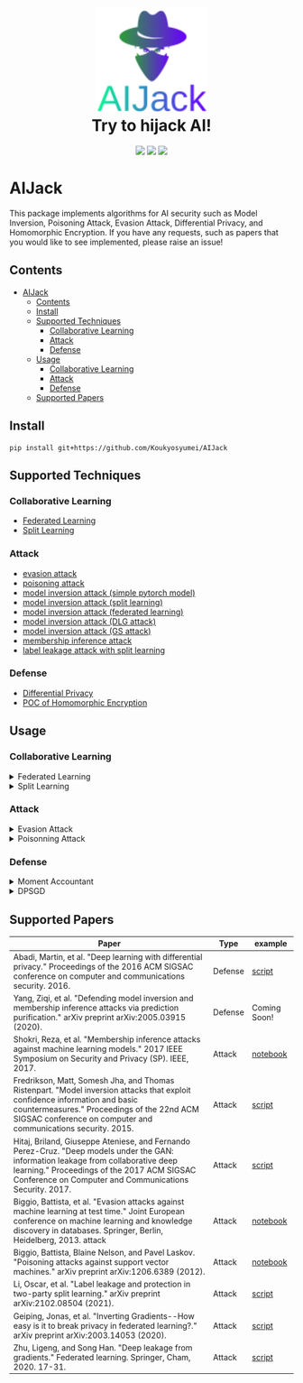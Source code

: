 <!--
  Title: AIJack
  Description: AIJack is a fantastic framework to demonstrate security risks of machine learning and deep learning, such as model inversion attack, poisoning attack, and membership inference attack.
  Author: Hideaki Takahashi
  -->

<h1 align="center">

  <br>
  <img src="logo/logo_small.png" alt="AIJack" width="200"></a>
  <br>
  Try to hijack AI!
  <br>

</h1>

<div align="center">
<img src="https://badgen.net/github/watchers/Koukyosyumei/AIjack">
<img src="https://badgen.net/github/stars/Koukyosyumei/AIjack?color=green">
<img src="https://badgen.net/github/forks/Koukyosyumei/AIjack">
</div>

# AIJack

This package implements algorithms for AI security such as Model Inversion, Poisoning Attack, Evasion Attack, Differential Privacy, and Homomorphic Encryption. If you have any requests, such as papers that you would like to see implemented, please raise an issue!

## Contents

- [AIJack](#aijack)
  - [Contents](#contents)
  - [Install](#install)
  - [Supported Techniques](#supported-techniques)
    - [Collaborative Learning](#collaborative-learning)
    - [Attack](#attack)
    - [Defense](#defense)
  - [Usage](#usage)
    - [Collaborative Learning](#collaborative-learning-1)
    - [Attack](#attack-1)
    - [Defense](#defense-1)
  - [Supported Papers](#supported-papers)

## Install

```
pip install git+https://github.com/Koukyosyumei/AIJack
```

## Supported Techniques

### Collaborative Learning

- [Federated Learning](example/collaborative_learning/README.md)
- [Split Learning](example/collaborative_learning/README.md)

### Attack

- [evasion attack](example/adversarial_example/example_evasion_attack_svm.ipynb)
- [poisoning attack](example/adversarial_example/example_poison_attack.ipynb)
- [model inversion attack (simple pytorch model)](example/model_inversion/mi_face.py)
- [model inversion attack (split learning)](example/model_inversion/generator_attack.py)
- [model inversion attack (federated learning)](example/model_inversion/gan_attack.py)
- [model inversion attack (DLG attack)](example/model_inversion/dlg_gs.py)
- [model inversion attack (GS attack)](example/model_inversion/dlg_gs.py)
- [membership inference attack](example/membership_inference/membership_inference_CIFAR10.ipynb)
- [label leakage attack with split learning](example/label_leakage/label_leakage.py)

### Defense

- [Differential Privacy](example/differential_privacy/README.md)
- [POC of Homomorphic Encryption](test/defense/ckks/test_core.py)

## Usage

### Collaborative Learning

<details><summary>Federated Learning</summary><div>

```python
clients = [TorchModule(), TorcnModule()]
global_model = TorchModule()
server = FedAvgServer(clients, global_model)

for _ in range(epoch):

  for client in clients:
    normal pytorch training.

  server.update()
  server.distribtue()
```
</div></details>

<details><summary>Split Learning</summary><div>

```python
client_1 = SplitNNClient(first_model, user_id=0)
client_2 = SplitNNClient(second_model, user_id=1)
clients = [client_1, client_2]
splitnn = SplitNN(clients)

for _ in range(epoch):
  for x, y in dataloader:

    for opt in optimizers:
      opt.zero_grad()

    pred = splitnn(x)
    loss = criterion(y, pred)
    loss.backwad()
    splitnn.backward()

    for opt in optimizers:
      opt.step()
```
</div></details>

### Attack

<details><summary>Evasion Attack</summary><div>

```python
attacker = Evasion_attack_sklearn(
    target_model=clf,
    X_minus_1=attackers_dataset,
    dmax=(5000 / 255) * 2.5,
    max_iter=300,
    gamma=1 / (X_train.shape[1] * np.var(X_train)),
    lam=10,
    t=0.5,
    h=10,
)

result, log = attacker.attack(initial_datapoint)
```

</div></details>

<details><summary>Poisonning Attack</summary><div>

```python
attacker = Poison_attack_sklearn(clf, X_train_, y_train_, t=0.5)
xc_attacked, log = attacker.attack(xc, 1, X_valid, y_valid_, num_iterations=200)
```

</div></details>

### Defense

<details><summary>Moment Accountant</summary><div>

```Python
ga = GeneralMomentAccountant(noise_type="Gaussian",
                             search="greedy",
                             precision=0.001,
                             orders=list(range(2, 64)),
                             bound_type="rdp_tight_upperbound")
ga.add_step_info({"sigma":noise_multiplier}, sampling_rate, iterations)
ga.get_epsilon(delta)
```

</div></details>

<details><summary>DPSGD</summary><div>

```Python
privacy_manager = PrivacyManager(
        accountant,
        optim.SGD,
        l2_norm_clip=l2_norm_clip,
        dataset=trainset,
        lot_size=lot_size,
        batch_size=batch_size,
        iterations=iterations,
    )

dpoptimizer_cls, lot_loader, batch_loader = privacy_manager.privatize(
        noise_multiplier=sigma
    )

for data in lot_loader(trainset):
    X_lot, y_lot = data
    optimizer.zero_grad()
    for X_batch, y_batch in batch_loader(TensorDataset(X_lot, y_lot)):
        optimizer.zero_grad_keep_accum_grads()
        pred = net(X_batch)
        loss = criterion(pred, y_batch.to(torch.int64))
        loss.backward()
        optimizer.update_accum_grads()
    optimizer.step()
```

</div></details>

## Supported Papers

| Paper                                                                                                                                                                                                                                       | Type    | example                                                                     |
| ------------------------------------------------------------------------------------------------------------------------------------------------------------------------------------------------------------------------------------------- | ------- | --------------------------------------------------------------------------- |
| Abadi, Martin, et al. "Deep learning with differential privacy." Proceedings of the 2016 ACM SIGSAC conference on computer and communications security. 2016.                                                                               | Defense | [script](example/model_inversion/mi_face_differential_privacy.py)           |
| Yang, Ziqi, et al. "Defending model inversion and membership inference attacks via prediction purification." arXiv preprint arXiv:2005.03915 (2020).                                                                                        | Defense | Coming Soon!                                                                |
| Shokri, Reza, et al. "Membership inference attacks against machine learning models." 2017 IEEE Symposium on Security and Privacy (SP). IEEE, 2017.                                                                                          | Attack  | [notebook](example/membership_inference/membership_inference_CIFAR10.ipynb) |  |
| Fredrikson, Matt, Somesh Jha, and Thomas Ristenpart. "Model inversion attacks that exploit confidence information and basic countermeasures." Proceedings of the 22nd ACM SIGSAC conference on computer and communications security. 2015.  | Attack  | [script](example/model_inversion/mi_face.py)                                |
| Hitaj, Briland, Giuseppe Ateniese, and Fernando Perez-Cruz. "Deep models under the GAN: information leakage from collaborative deep learning." Proceedings of the 2017 ACM SIGSAC Conference on Computer and Communications Security. 2017. | Attack  | [script](example/model_inversion/gan_attack.py)                             |
| Biggio, Battista, et al. "Evasion attacks against machine learning at test time." Joint European conference on machine learning and knowledge discovery in databases. Springer, Berlin, Heidelberg, 2013. attack                            | Attack  | [notebook](example/adversarial_example/example_evasion_attack_svm.ipynb)    |
| Biggio, Battista, Blaine Nelson, and Pavel Laskov. "Poisoning attacks against support vector machines." arXiv preprint arXiv:1206.6389 (2012).                                                                                              | Attack  | [notebook](example/adversarial_example/example_poison_attack.ipynb)         |
| Li, Oscar, et al. "Label leakage and protection in two-party split learning." arXiv preprint arXiv:2102.08504 (2021).                                                                                                                       | Attack  | [script](example/label_leakage/label_leakage.py)                            |
| Geiping, Jonas, et al. "Inverting Gradients--How easy is it to break privacy in federated learning?." arXiv preprint arXiv:2003.14053 (2020).                                                                                               | Attack  | [script](example/model_inversion/dlg_gs.py)                                 |
| Zhu, Ligeng, and Song Han. "Deep leakage from gradients." Federated learning. Springer, Cham, 2020. 17-31.                                                                                                                                  | Attack  | [script](example/model_invresion/../model_inversion/dlg_gs.py)              |
